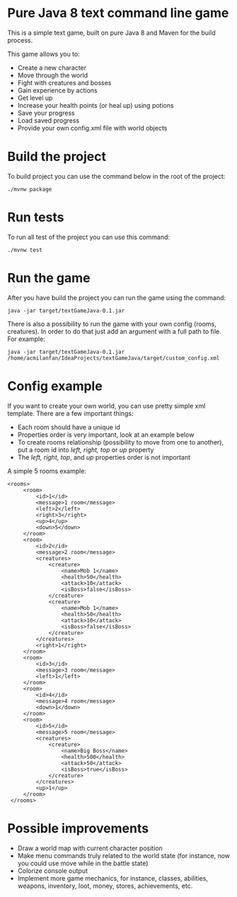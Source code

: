 # Pure Java 8 text command line game
This is a simple text game, built on pure Java 8 and Maven for the build process. 

This game allows you to:
* Create a new character
* Move through the world
* Fight with creatures and bosses
* Gain experience by actions
* Get level up
* Increase your health points (or heal up) using potions
* Save your progress
* Load saved progress
* Provide your own config.xml file with world objects


# Build the project
To build project you can use the command below in the root of the project:

`./mvnw package`

# Run tests
To run all test of the project you can use this command:

`./mvnw test`

# Run the game
After you have build the project you can run the game using the command:

`java -jar target/textGameJava-0.1.jar`

There is also a possibility to run the game with your own config (rooms, creatures). In order to do that just add an argument with a full path to file. For example:

`java -jar target/textGameJava-0.1.jar /home/acmilanfan/IdeaProjects/textGameJava/target/custom_config.xml`

# Config example

If you want to create your own world, you can use pretty simple xml template. There are a few important things:
* Each room should have a unique id
* Properties order is very important, look at an example below
* To create rooms relationship (possibility to move from one to another), put a room id into *left, right, top* or *up* property
* The *left, right, top*, and *up* properties order is not important


A simple 5 rooms example:

```
<rooms>
     <room>
         <id>1</id>
         <message>1 room</message>
         <left>2</left>
         <right>3</right>
         <up>4</up>
         <down>5</down>
     </room>
     <room>
         <id>2</id>
         <message>2 room</message>
         <creatures>
             <creature>
                 <name>Mob 1</name>
                 <health>50</health>
                 <attack>10</attack>
                 <isBoss>false</isBoss>
             </creature>
             <creature>
                 <name>Mob 1</name>
                 <health>50</health>
                 <attack>10</attack>
                 <isBoss>false</isBoss>
             </creature>
         </creatures>
         <right>1</right>
     </room>
     <room>
         <id>3</id>
         <message>3 room</message>
         <left>1</left>
     </room>
     <room>
         <id>4</id>
         <message>4 room</message>
         <down>1</down>
     </room>
     <room>
         <id>5</id>
         <message>5 room</message>
         <creatures>
             <creature>
                 <name>Big Boss</name>
                 <health>500</health>
                 <attack>50</attack>
                 <isBoss>true</isBoss>
             </creature>
         </creatures>
         <up>1</up>
     </room>
 </rooms>
```

# Possible improvements
* Draw a world map with current character position
* Make menu commands truly related to the world state (for instance, now you could use move while in the battle state)
* Colorize console output
* Implement more game mechanics, for instance, classes, abilities, weapons, inventory, loot, money, stores, achievements, etc.